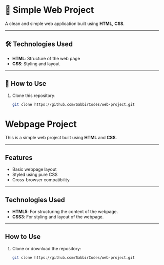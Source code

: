 # 🌟 Simple Web Project

A clean and simple web application built using **HTML**, **CSS**.

---

## 🛠️ Technologies Used

- **HTML**: Structure of the web page
- **CSS**: Styling and layout

---



## 📝 How to Use

1. Clone this repository:
   ```bash
   git clone https://github.com/SabbirCodes/web-project.git


# Webpage Project  

This is a simple web project built using **HTML** and **CSS**.


---

## Features  

- Basic webpage layout   
- Styled using pure CSS  
- Cross-browser compatibility  

---

## Technologies Used  

- **HTML5**: For structuring the content of the webpage.  
- **CSS3**: For styling and layout of the webpage.  

---

## How to Use  

1. Clone or download the repository:  
   ```bash
   git clone https://github.com/SabbirCodes/web-project.git
